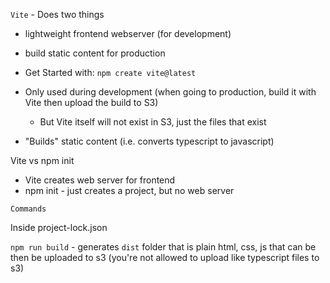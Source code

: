 `Vite` - Does two things
- lightweight frontend webserver (for development)
- build static content for production

- Get Started with: `npm create vite@latest`
- Only used during development (when going to production, build it with Vite then upload the build to S3)
  - But Vite itself will not exist in S3, just the files that exist
- "Builds" static content (i.e. converts typescript to javascript)

Vite vs npm init

- Vite creates web server for frontend
- npm init - just creates a project, but no web server


`Commands`

Inside project-lock.json

`npm run build` - generates `dist` folder that is plain html, css, js that can be then be uploaded to s3 (you're not allowed to upload like typescript files to s3)